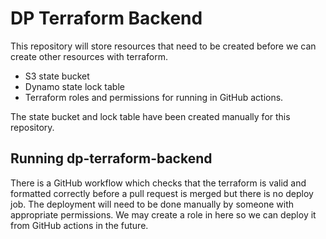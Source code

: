 # DP Terraform Backend

This repository will store resources that need to be created before we can create other resources with terraform.

* S3 state bucket
* Dynamo state lock table
* Terraform roles and permissions for running in GitHub actions. 

The state bucket and lock table have been created manually for this repository.

## Running dp-terraform-backend
There is a GitHub workflow which checks that the terraform is valid and formatted correctly before a pull request is merged but there is no deploy job.
The deployment will need to be done manually by someone with appropriate permissions. We may create a role in here so we can deploy it from GitHub actions in the future.
